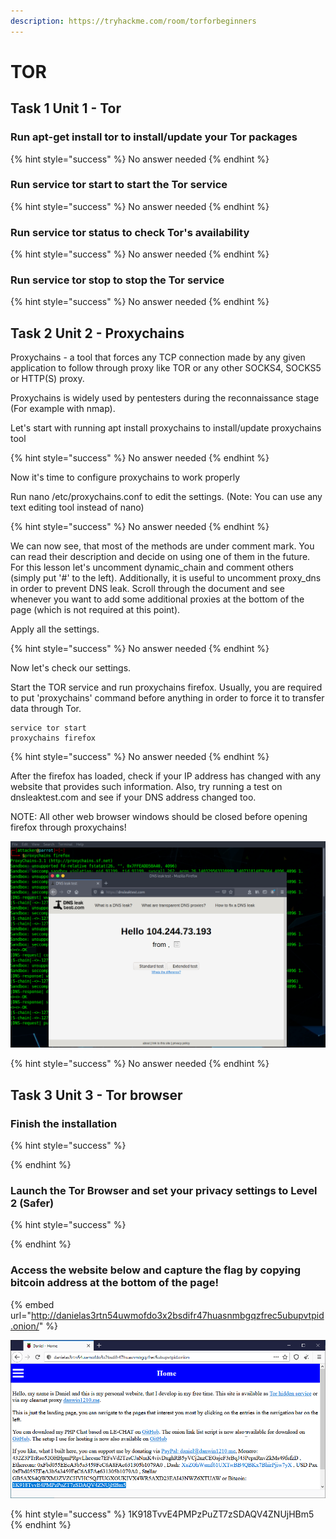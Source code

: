 ```yaml
---
description: https://tryhackme.com/room/torforbeginners
---
```


# TOR

## Task 1 Unit 1 - Tor

### Run apt-get install tor to install/update your Tor packages

{% hint style="success" %}
No answer needed
{% endhint %}

### Run service tor start to start the Tor service

{% hint style="success" %}
No answer needed
{% endhint %}

### Run service tor status to check Tor's availability

{% hint style="success" %}
No answer needed
{% endhint %}

### Run service tor stop to stop the Tor service

{% hint style="success" %}
No answer needed
{% endhint %}

## Task 2 Unit 2 - Proxychains

Proxychains - a tool that forces any TCP connection made by any given application to follow through proxy like TOR or any other SOCKS4, SOCKS5 or HTTP(S) proxy.

Proxychains is widely used by pentesters during the reconnaissance stage (For example with nmap).

Let's start with running apt install proxychains to install/update proxychains tool

{% hint style="success" %}
No answer needed
{% endhint %}

Now it's time to configure proxychains to work properly

Run nano /etc/proxychains.conf to edit the settings. (Note: You can use any text editing tool instead of nano)

{% hint style="success" %}
No answer needed
{% endhint %}

We can now see, that most of the methods are under comment mark. You can read their description and decide on using one of them in the future. For this lesson let's uncomment dynamic\_chain and comment others (simply put '#' to the left). Additionally, it is useful to uncomment proxy\_dns in order to prevent DNS leak. Scroll through the document and see whenever you want to add some additional proxies at the bottom of the page (which is not required at this point).

Apply all the settings.

{% hint style="success" %}
No answer needed
{% endhint %}

Now let's check our settings.

Start the TOR service and run proxychains firefox. Usually, you are required to put 'proxychains' command before anything in order to force it to transfer data through Tor.

```
service tor start
proxychains firefox
```

{% hint style="success" %}
No answer needed
{% endhint %}

After the firefox has loaded, check if your IP address has changed with any website that provides such information. Also, try running a test on dnsleaktest.com and see if your DNS address changed too.

NOTE: All other web browser windows should be closed before opening firefox through proxychains!

![](<../.gitbook/assets/image (445).png>)

{% hint style="success" %}
No answer needed
{% endhint %}

## Task 3 Unit 3 - Tor browser

### Finish the installation&#x20;

{% hint style="success" %}

{% endhint %}

### Launch the Tor Browser and set your privacy settings to Level 2 (Safer)

{% hint style="success" %}

{% endhint %}

### Access the website below and capture the flag by copying bitcoin address at the bottom of the page!

{% embed url="http://danielas3rtn54uwmofdo3x2bsdifr47huasnmbgqzfrec5ubupvtpid.onion/" %}

![](<../.gitbook/assets/image (446).png>)

{% hint style="success" %}
1K918TvvE4PMPzPuZT7zSDAQV4ZNUjHBm5
{% endhint %}
